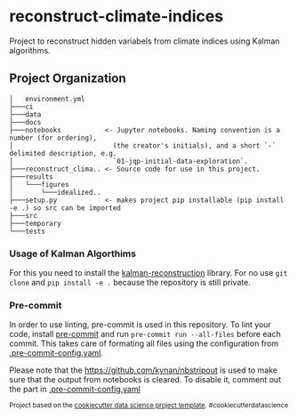 reconstruct-climate-indices
==============================
Project to reconstruct hidden variabels from climate indices using Kalman algorithms.

Project Organization
------------
    │   environment.yml
    ├───ci
    ├───data
    ├───docs
    ├───notebooks           <- Jupyter notebooks. Naming convention is a number (for ordering),
    │                         (the creator's initials), and a short `-` delimited description, e.g.
    │                         `01-jqp-initial-data-exploration`.
    ├───reconstruct_clima.. <- Source code for use in this project.
    ├───results
    │   └───figures
    │       └───idealized..
    ├───setup.py            <- makes project pip installable (pip install -e .) so src can be imported
    ├───src
    ├───temporary
    └───tests

### Usage of Kalman Algorthims
For this you need to install the [kalman-reconstruction](https://github.com/nilsnevertree/kalman-reconstruction-partially-observered-systems) library.
For no use ``git clone`` and ``pip install -e .`` because the repository is still private.

### Pre-commit
In order to use linting, pre-commit is used in this repository.
To lint your code, install [pre-commit](https://pre-commit.com/) and run ``pre-commit run --all-files`` before each commit.
This takes care of formating all files using the configuration from [.pre-commit-config.yaml](.pre-commit-config.yaml).

Please note that the https://github.com/kynan/nbstripout is used to make sure that the output from notebooks is cleared.
To disable it, comment out the part in [.pre-commit-config.yaml](.pre-commit-config.yaml?plain=1#L65)

<p><small>Project based on the <a target="_blank" href="https://drivendata.github.io/cookiecutter-data-science/">cookiecutter data science project template</a>. #cookiecutterdatascience</small></p>
